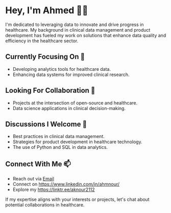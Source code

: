 # Hey, I'm Ahmed 👋🏿

I'm dedicated to leveraging data to innovate and drive progress in healthcare. My background in clinical data management and product development has fueled my work on solutions that enhance data quality and efficiency in the healthcare sector.

## Currently Focusing On 🔭
- Developing analytics tools for healthcare data.
- Enhancing data systems for improved clinical research.

## Looking For Collaboration 👯
- Projects at the intersection of open-source and healthcare.
- Data science applications in clinical decision-making.

## Discussions I Welcome 💬
- Best practices in clinical data management.
- Strategies for product development in healthcare technology.
- The use of Python and SQL in data analytics.

## Connect With Me 📫
- Reach out via [Email](mailto:aknour@berkeley.edu)
- Connect on https://www.linkedin.com/in/ahmnour/
- Explore my https://linktr.ee/aknour2112

If my expertise aligns with your interests or projects, let's chat about potential collaborations in healthcare.
